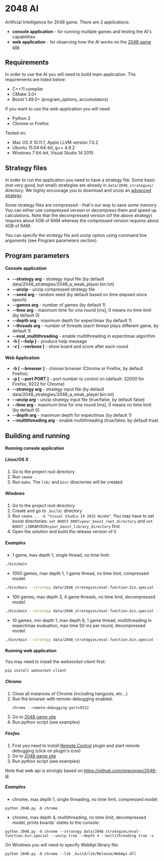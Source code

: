 # 2048 AI #

Artificial Intelligence for 2048 game. There are 2 applications:

* **console application** - for running multiple games and testing the AI's capabilities
* **web application** - for observing how the AI works on the [2048 game site](http://gabrielecirulli.github.io/2048/)

## Requirements ##

In order to use the AI you will need to build main application. The requirements are listed below:

* C++11 compiler
* CMake 3.0+
* Boost 1.49.0+ (program_options, accumulators)

If you want to use the web application you will need:

* Python 2
* Chrome or Firefox

Tested on:

* Mac OS X 10.11.1, Apple LLVM version 7.0.2
* Ubuntu 15.04 64-bit, g++ 4.9.2
* Windows 7 64-bit, Visual Studio 14 2015

## Strategy files ##

In order to run the application you need to have a strategy file. Some basic (not very good, but small) strategies are already in ```data/2048_strategies/``` directory. We highly encourage you to download and unzip an [advanced strategy](http://www.cs.put.poznan.pl/wjaskowski/pub/2048/eval-function.bin.special.zip).

Some strategy files are compressed - that's our way to save some memory. You can either use compressed version or decompress them and speed up calculations. Note that the decompressed version (of the above strategy) requires about 5GB of RAM whereas the compressed version requires about 4GB of RAM.

You can specify the strategy file and unzip option using command line arguments (see Program parameters section).

## Program parameters ##

#### Console application ####

+ **--strategy arg** - strategy input file (by default data/2048_strategies/2048_a_weak_player.bin.txt)
+ **--unzip** - unzip compressed strategy file
+ **--seed arg** - random seed (by default based on time elapsed since epoch)
+ **--games arg** - number of games (by default 1)
+ **--time arg** - maximum time for one round [ms], 0 means no time limit (by default 0)
+ **--depth arg** - maximum depth for expectimax (by default 1)
+ **--threads arg** - number of threads (each thread plays different game, by default 1)
+ **--eval_multithreading** - enable multithreading in expectimax algorithm
+ **-h [ --help ]** - produce help message
+ **-v [ --verbose ]** - show board and score after each round

#### Web Application ####

+ **-b [ --browser ]** - choose browser (Chrome or Firefox, by default Firefox)
+ **-p [ --port PORT ]** - port number to control on (default: 32000 for Firefox, 9222 for Chrome)
+ **--strategy arg** - strategy input file (by default data/2048_strategies/2048_a_weak_player.bin.txt)
+ **--unzip arg** - unzip strategy input file (true/false, by default false)
+ **--time arg** - maximum time for one round [ms], 0 means no time limit (by default 0)
+ **--depth arg** - maximum depth for expectimax (by default 1)
+ **--multithreading arg** - enable multithreading (true/false, by default true)

## Building and running ##

#### Running console application ####

##### Linux/OS X #####

1. Go to the project root directory
2. Run ```cmake .```
3. Run ```make```. The ```lib/``` and ```bin/``` directories will be created.

##### Windows #####

1. Go to the project root directory
2. Create and go to ```_build/``` directory
3. Run ```cmake .. -G "Visual Studio 14 2015 Win64"```. You may have to set boost directories: ```set BOOST_ROOT=your_boost_root_directory``` and ```set BOOST_LIBRARYDIR=your_boost_library_directory``` first
4. Open the solution and build the release version of it

##### Examples #####

* 1 game, max depth 1, single thread, no time limit:
```bash
./bin/main
```
* 1000 games, max depth 1, 1 game thread, no time limit, compressed model:
```bash
./bin/main --strategy data/2048_strategies/eval-function.bin.special --games 1000 --depth 1
```
* 100 games, max depth 3, 4 game threads, no time limit, decompressed model:
```bash
./bin/main --strategy data/2048_strategies/eval-function.bin.special --games 100 --depth 3 --unzip --threads 4
```
* 10 games, min depth 1, max depth 8, 1 game thread, multithreading in expectimax evaluation, max time 50 ms per round, decompressed model:
```bash
./bin/main --strategy data/2048_strategies/eval-function.bin.special --games 8 --depth 8 --time 50 --eval_multithreading --unzip
```

#### Running web application ####

You may need to install the *websocket-client* first:
```
pip install websocket-client
```

##### Chrome #####

1. Close all instances of Chrome (including hangouts, etc...)
2. Run the browser with remote-debugging enabled:
    ```
    chrome --remote-debugging-port=9222
    ```
3. Go to [2048 game site](http://gabrielecirulli.github.io/2048/)
4. Run python script (see examples)

##### Firefox #####

1. First you need to install [Remote Control](https://addons.mozilla.org/pl/firefox/addon/remote-control/) plugin and start remote debugging (click on plugin's icon)
2. Go to [2048 game site](http://gabrielecirulli.github.io/2048/)
3. Run python script (see examples)

Note that web api is strongly based on https://github.com/nneonneo/2048-ai.

##### Examples #####

* chrome, max depth 1, single threading, no time limit, compressed model:
```
python 2048.py -b chrome
```

* chrome, max depth 4, multithreading, no time limit, decompressed model, prints boards' states to the console:
```
python 2048.py -b chrome --strategy data/2048_strategies/eval-function.bin.special --unzip true --depth 4 --multithreading true -v
```

On Windows you will need to specify WebApi library file:
```
python 2048.py -b chrome --lib _build/lib/Release/WebApi.dll
```
